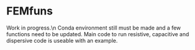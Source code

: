 # FEMfuns

Work in progress.\n
Conda environment still must be made and a few functions need to be updated.
Main code to run resistive, capacitive and dispersive code is useable with an example.
